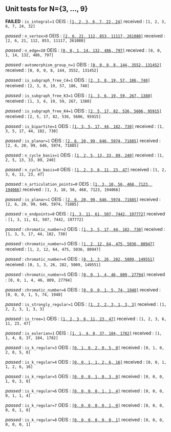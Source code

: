 ## Unit tests for N={3, ..., 9}

**FAILED**  : `is_integral=1`
OEIS        : [`[1, 2, 3, 6, 7, 22, 24]`](http://oeis.org/A064731)
received    : `[1, 2, 3, 6, 7, 24, 32]`


*passed*  : `n_vertex>0`
OEIS      : [`[2, 6, 21, 112, 853, 11117, 261080]`](https://oeis.org/A001349)
received  :  `[2, 6, 21, 112, 853, 11117, 261080]`


*passed*  : `n_edge=10`
OEIS      : [`[0, 0, 1, 14, 132, 486, 797]`](https://oeis.org/A054923)
received  :  `[0, 0, 1, 14, 132, 486, 797]`


*passed*  : `automorphism_group_n=1`
OEIS      : [`[0, 0, 0, 8, 144, 3552, 131452]`](http://oeis.org/A124059)
received  :  `[0, 0, 0, 8, 144, 3552, 131452]`


*passed*  : `is_subgraph_free_C4=1`
OEIS      : [`[2, 3, 8, 19, 57, 186, 740]`](http://oeis.org/A077269)
received  :  `[2, 3, 8, 19, 57, 186, 740]`


*passed*  : `is_subgraph_free_K3=1`
OEIS      : [`[1, 3, 6, 19, 59, 267, 1380]`](http://oeis.org/A024607)
received  :  `[1, 3, 6, 19, 59, 267, 1380]`


*passed*  : `is_subgraph_free_K4=1`
OEIS      : [`[2, 5, 17, 82, 536, 5606, 95915]`](http://oeis.org/A079574)
received  :  `[2, 5, 17, 82, 536, 5606, 95915]`


*passed*  : `is_bipartite=1`
OEIS      : [`[1, 3, 5, 17, 44, 182, 730]`](http://oeis.org/A005142)
received  :  `[1, 3, 5, 17, 44, 182, 730]`


*passed*  : `is_planar=1`
OEIS      : [`[2, 6, 20, 99, 646, 5974, 71885]`](http://oeis.org/A003094)
received  :  `[2, 6, 20, 99, 646, 5974, 71885]`


*passed*  : `n_cycle_basis=1`
OEIS      : [`[1, 2, 5, 13, 33, 89, 240]`](http://oeis.org/A001429)
received  :  `[1, 2, 5, 13, 33, 89, 240]`


*passed*  : `n_cycle_basis=0`
OEIS      : [`[1, 2, 3, 6, 11, 23, 47]`](http://oeis.org/A000055)
received  :  `[1, 2, 3, 6, 11, 23, 47]`


*passed*  : `n_articulation_points=0`
OEIS      : [`[1, 3, 10, 56, 468, 7123, 194066]`](http://oeis.org/A002218)
received  :  `[1, 3, 10, 56, 468, 7123, 194066]`


*passed*  : `is_planar=1`
OEIS      : [`[2, 6, 20, 99, 646, 5974, 71885]`](https://oeis.org/A003094)
received  :  `[2, 6, 20, 99, 646, 5974, 71885]`


*passed*  : `n_endpoints=0`
OEIS      : [`[1, 3, 11, 61, 507, 7442, 197772]`](https://oeis.org/A004108)
received  :  `[1, 3, 11, 61, 507, 7442, 197772]`


*passed*  : `chromatic_number=2`
OEIS      : [`[1, 3, 5, 17, 44, 182, 730]`](http://oeis.org/A005142)
received  :  `[1, 3, 5, 17, 44, 182, 730]`


*passed*  : `chromatic_number=3`
OEIS      : [`[1, 2, 12, 64, 475, 5036, 80947]`](http://oeis.org/A126737)
received  :  `[1, 2, 12, 64, 475, 5036, 80947]`


*passed*  : `chromatic_number=4`
OEIS      : [`[0, 1, 3, 26, 282, 5009, 149551]`](http://oeis.org/A126738)
received  :  `[0, 1, 3, 26, 282, 5009, 149551]`


*passed*  : `chromatic_number=5`
OEIS      : [`[0, 0, 1, 4, 46, 809, 27794]`](http://oeis.org/A126739)
received  :  `[0, 0, 1, 4, 46, 809, 27794]`


*passed*  : `chromatic_number=6`
OEIS      : [`[0, 0, 0, 1, 5, 74, 1940]`](http://oeis.org/A126740)
received  :  `[0, 0, 0, 1, 5, 74, 1940]`


*passed*  : `is_strongly_regular=1`
OEIS      : [`[1, 2, 2, 3, 1, 3, 3]`](http://oeis.org/A088741)
received  :  `[1, 2, 2, 3, 1, 3, 3]`


*passed*  : `is_tree=1`
OEIS      : [`[1, 2, 3, 6, 11, 23, 47]`](http://oeis.org/A000055)
received  :  `[1, 2, 3, 6, 11, 23, 47]`


*passed*  : `is_eulerian=1`
OEIS      : [`[1, 1, 4, 8, 37, 184, 1782]`](http://oeis.org/A003049)
received  :  `[1, 1, 4, 8, 37, 184, 1782]`


*passed*  : `is_k_regular=3`
OEIS      : [`[0, 1, 0, 2, 0, 5, 0]`](http://oeis.org/A002851)
received  :  `[0, 1, 0, 2, 0, 5, 0]`


*passed*  : `is_k_regular=4`
OEIS      : [`[0, 0, 1, 1, 2, 6, 16]`](http://oeis.org/A006820)
received  :  `[0, 0, 1, 1, 2, 6, 16]`


*passed*  : `is_k_regular=5`
OEIS      : [`[0, 0, 0, 1, 0, 3, 0]`](http://oeis.org/A006820)
received  :  `[0, 0, 0, 1, 0, 3, 0]`


*passed*  : `is_k_regular=6`
OEIS      : [`[0, 0, 0, 0, 1, 1, 4]`](http://oeis.org/A006822)
received  :  `[0, 0, 0, 0, 1, 1, 4]`


*passed*  : `is_k_regular=7`
OEIS      : [`[0, 0, 0, 0, 0, 1, 0]`](http://oeis.org/A014377)
received  :  `[0, 0, 0, 0, 0, 1, 0]`


*passed*  : `is_k_regular=8`
OEIS      : [`[0, 0, 0, 0, 0, 0, 1]`](http://oeis.org/A014378)
received  :  `[0, 0, 0, 0, 0, 0, 1]`


